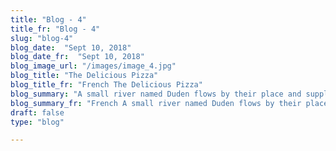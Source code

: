 ```yaml
---
title: "Blog - 4"
title_fr: "Blog - 4"
slug: "blog-4"
blog_date:  "Sept 10, 2018"
blog_date_fr:  "Sept 10, 2018"
blog_image_url: "/images/image_4.jpg"
blog_title: "The Delicious Pizza"
blog_title_fr: "French The Delicious Pizza"
blog_summary: "A small river named Duden flows by their place and supplies it with the necessary regelialia."
blog_summary_fr: "French A small river named Duden flows by their place and supplies it with the necessary regelialia."
draft: false
type: "blog"

---
```


